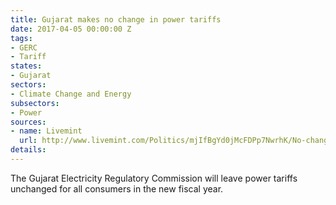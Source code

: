 ```yaml
---
title: Gujarat makes no change in power tariffs
date: 2017-04-05 00:00:00 Z
tags:
- GERC
- Tariff
states:
- Gujarat
sectors:
- Climate Change and Energy
subsectors:
- Power
sources:
- name: Livemint
  url: http://www.livemint.com/Politics/mjIfBgYd0jMcFDPp7NwrhK/No-change-in-power-tariff-for-state-discom-consumers-in-Guja.html
details: 
---
```


The Gujarat Electricity Regulatory Commission will leave power tariffs unchanged for all consumers in the new fiscal year.
